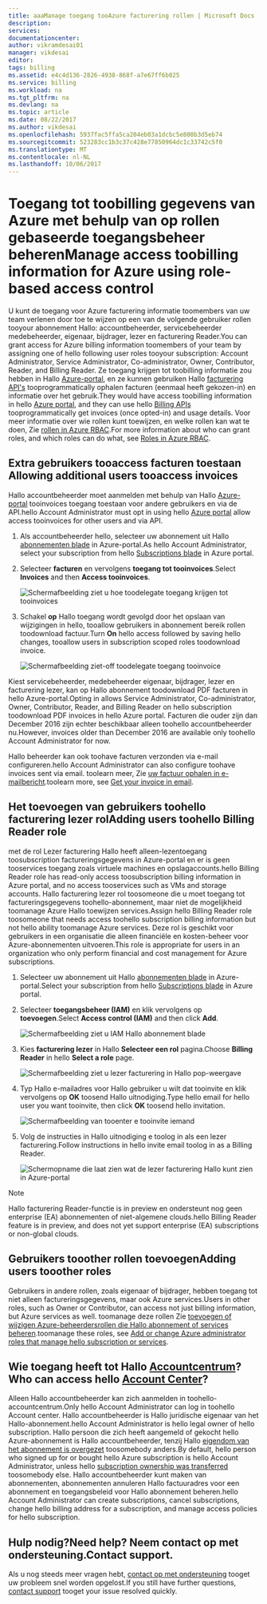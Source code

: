 ```yaml
---
title: aaaManage toegang tooAzure facturering rollen | Microsoft Docs
description: 
services: 
documentationcenter: 
author: vikramdesai01
manager: vikdesai
editor: 
tags: billing
ms.assetid: e4c4d136-2826-4938-868f-a7e67ff6b025
ms.service: billing
ms.workload: na
ms.tgt_pltfrm: na
ms.devlang: na
ms.topic: article
ms.date: 08/22/2017
ms.author: vikdesai
ms.openlocfilehash: 5937fac5ffa5ca204eb03a1dcbc5e800b3d5eb74
ms.sourcegitcommit: 523283cc1b3c37c428e77850964dc1c33742c5f0
ms.translationtype: MT
ms.contentlocale: nl-NL
ms.lasthandoff: 10/06/2017
---
```

# <a name="manage-access-toobilling-information-for-azure-using-role-based-access-control"></a><span data-ttu-id="9630f-102">Toegang tot toobilling gegevens van Azure met behulp van op rollen gebaseerde toegangsbeheer beheren</span><span class="sxs-lookup"><span data-stu-id="9630f-102">Manage access toobilling information for Azure using role-based access control</span></span>

<span data-ttu-id="9630f-103">U kunt de toegang voor Azure facturering informatie toomembers van uw team verlenen door toe te wijzen op een van de volgende gebruiker rollen tooyour abonnement Hallo: accountbeheerder, servicebeheerder medebeheerder, eigenaar, bijdrager, lezer en facturering Reader.</span><span class="sxs-lookup"><span data-stu-id="9630f-103">You can grant access for Azure billing information toomembers of your team by assigning one of hello following user roles tooyour subscription: Account Administrator, Service Administrator, Co-administrator, Owner, Contributor, Reader, and Billing Reader.</span></span> <span data-ttu-id="9630f-104">Ze toegang krijgen tot toobilling informatie zou hebben in Hallo [Azure-portal](https://portal.azure.com/), en ze kunnen gebruiken Hallo [facturering API's](billing-usage-rate-card-overview.md) tooprogrammatically ophalen facturen (eenmaal heeft gekozen-in) en informatie over het gebruik.</span><span class="sxs-lookup"><span data-stu-id="9630f-104">They would have access toobilling information in hello [Azure portal](https://portal.azure.com/), and they can use hello [Billing APIs](billing-usage-rate-card-overview.md) tooprogrammatically get invoices (once opted-in) and usage details.</span></span> <span data-ttu-id="9630f-105">Voor meer informatie over wie rollen kunt toewijzen, en welke rollen kan wat te doen, Zie [rollen in Azure RBAC](../active-directory/role-based-access-built-in-roles.md).</span><span class="sxs-lookup"><span data-stu-id="9630f-105">For more information about who can grant roles, and which roles can do what, see [Roles in Azure RBAC](../active-directory/role-based-access-built-in-roles.md).</span></span>

## <span data-ttu-id="9630f-106"><a name="opt-in"></a>Extra gebruikers tooaccess facturen toestaan</span><span class="sxs-lookup"><span data-stu-id="9630f-106"><a name="opt-in"></a> Allowing additional users tooaccess invoices</span></span>

<span data-ttu-id="9630f-107">Hallo accountbeheerder moet aanmelden met behulp van Hallo [Azure-portal](https://portal.azure.com/) tooinvoices toegang toestaan voor andere gebruikers en via de API.</span><span class="sxs-lookup"><span data-stu-id="9630f-107">hello Account Administrator must opt in using hello [Azure portal](https://portal.azure.com/) allow access tooinvoices for other users and via API.</span></span>

1. <span data-ttu-id="9630f-108">Als accountbeheerder hello, selecteer uw abonnement uit Hallo [abonnementen blade](https://portal.azure.com/#blade/Microsoft_Azure_Billing/SubscriptionsBlade) in Azure-portal.</span><span class="sxs-lookup"><span data-stu-id="9630f-108">As hello Account Administrator, select your subscription from hello [Subscriptions blade](https://portal.azure.com/#blade/Microsoft_Azure_Billing/SubscriptionsBlade) in Azure portal.</span></span>

1. <span data-ttu-id="9630f-109">Selecteer **facturen** en vervolgens **toegang tot tooinvoices**.</span><span class="sxs-lookup"><span data-stu-id="9630f-109">Select **Invoices** and then **Access tooinvoices**.</span></span>

    ![Schermafbeelding ziet u hoe toodelegate toegang krijgen tot tooinvoices](./media/billing-manage-access/AA-optin.png)

1. <span data-ttu-id="9630f-111">Schakel **op** Hallo toegang wordt gevolgd door het opslaan van wijzigingen in hello, tooallow gebruikers in abonnement bereik rollen toodownload factuur.</span><span class="sxs-lookup"><span data-stu-id="9630f-111">Turn **On** hello access followed by saving hello changes, tooallow users in subscription scoped roles toodownload invoice.</span></span>

    ![Schermafbeelding ziet-off toodelegate toegang tooinvoice](./media/billing-manage-access/AA-optinAllow.png)

<span data-ttu-id="9630f-113">Kiest servicebeheerder, medebeheerder eigenaar, bijdrager, lezer en facturering lezer, kan op Hallo abonnement toodownload PDF facturen in hello Azure-portal.</span><span class="sxs-lookup"><span data-stu-id="9630f-113">Opting in allows Service Administrator, Co-administrator, Owner, Contributor, Reader, and Billing Reader on hello subscription toodownload PDF invoices in hello Azure portal.</span></span> <span data-ttu-id="9630f-114">Facturen die ouder zijn dan December 2016 zijn echter beschikbaar alleen toohello accountbeheerder nu.</span><span class="sxs-lookup"><span data-stu-id="9630f-114">However, invoices older than December 2016 are available only toohello Account Administrator for now.</span></span>

<span data-ttu-id="9630f-115">Hallo beheerder kan ook toohave facturen verzonden via e-mail configureren.</span><span class="sxs-lookup"><span data-stu-id="9630f-115">hello Account Administrator can also configure toohave invoices sent via email.</span></span> <span data-ttu-id="9630f-116">toolearn meer, Zie [uw factuur ophalen in e-mailbericht](billing-download-azure-invoice-daily-usage-date.md).</span><span class="sxs-lookup"><span data-stu-id="9630f-116">toolearn more, see [Get your invoice in email](billing-download-azure-invoice-daily-usage-date.md).</span></span>

## <a name="adding-users-toohello-billing-reader-role"></a><span data-ttu-id="9630f-117">Het toevoegen van gebruikers toohello facturering lezer rol</span><span class="sxs-lookup"><span data-stu-id="9630f-117">Adding users toohello Billing Reader role</span></span>

<span data-ttu-id="9630f-118">met de rol Lezer facturering Hallo heeft alleen-lezentoegang toosubscription factureringsgegevens in Azure-portal en er is geen tooservices toegang zoals virtuele machines en opslagaccounts.</span><span class="sxs-lookup"><span data-stu-id="9630f-118">hello Billing Reader role has read-only access toosubscription billing information in Azure portal, and no access tooservices such as VMs and storage accounts.</span></span> <span data-ttu-id="9630f-119">Hallo facturering lezer rol toosomeone die u moet toegang tot factureringsgegevens toohello-abonnement, maar niet de mogelijkheid toomanage Azure Hallo toewijzen services.</span><span class="sxs-lookup"><span data-stu-id="9630f-119">Assign hello Billing Reader role toosomeone that needs access toohello subscription billing information but not hello ability toomanage Azure services.</span></span> <span data-ttu-id="9630f-120">Deze rol is geschikt voor gebruikers in een organisatie die alleen financiële en kosten-beheer voor Azure-abonnementen uitvoeren.</span><span class="sxs-lookup"><span data-stu-id="9630f-120">This role is appropriate for users in an organization who only perform financial and cost management for Azure subscriptions.</span></span>

1. <span data-ttu-id="9630f-121">Selecteer uw abonnement uit Hallo [abonnementen blade](https://portal.azure.com/#blade/Microsoft_Azure_Billing/SubscriptionsBlade) in Azure-portal.</span><span class="sxs-lookup"><span data-stu-id="9630f-121">Select your subscription from hello [Subscriptions blade](https://portal.azure.com/#blade/Microsoft_Azure_Billing/SubscriptionsBlade) in Azure portal.</span></span>

1. <span data-ttu-id="9630f-122">Selecteer **toegangsbeheer (IAM)** en klik vervolgens op **toevoegen**.</span><span class="sxs-lookup"><span data-stu-id="9630f-122">Select **Access control (IAM)** and then click **Add**.</span></span>

    ![Schermafbeelding ziet u IAM Hallo abonnement blade](./media/billing-manage-access/select-iam.PNG)

1. <span data-ttu-id="9630f-124">Kies **facturering lezer** in Hallo **Selecteer een rol** pagina.</span><span class="sxs-lookup"><span data-stu-id="9630f-124">Choose **Billing Reader** in hello **Select a role** page.</span></span>

    ![Schermafbeelding ziet u lezer facturering in Hallo pop-weergave](./media/billing-manage-access/select-roles.PNG)

1. <span data-ttu-id="9630f-126">Typ Hallo e-mailadres voor Hallo gebruiker u wilt dat tooinvite en klik vervolgens op **OK** toosend Hallo uitnodiging.</span><span class="sxs-lookup"><span data-stu-id="9630f-126">Type hello email for hello user you want tooinvite, then click **OK** toosend hello invitation.</span></span>

    ![Schermafbeelding van tooenter e tooinvite iemand](./media/billing-manage-access/add-user.PNG)

1. <span data-ttu-id="9630f-128">Volg de instructies in Hallo uitnodiging e toolog in als een lezer facturering.</span><span class="sxs-lookup"><span data-stu-id="9630f-128">Follow instructions in hello invite email toolog in as a Billing Reader.</span></span>

    ![Schermopname die laat zien wat de lezer facturering Hallo kunt zien in Azure-portal](./media/billing-manage-access/billing-reader-view.png)

> [!NOTE]
> <span data-ttu-id="9630f-130">Hallo facturering Reader-functie is in preview en ondersteunt nog geen enterprise (EA) abonnementen of niet-algemene clouds.</span><span class="sxs-lookup"><span data-stu-id="9630f-130">hello Billing Reader feature is in preview, and does not yet support enterprise (EA) subscriptions or non-global clouds.</span></span>

## <a name="adding-users-tooother-roles"></a><span data-ttu-id="9630f-131">Gebruikers tooother rollen toevoegen</span><span class="sxs-lookup"><span data-stu-id="9630f-131">Adding users tooother roles</span></span>

<span data-ttu-id="9630f-132">Gebruikers in andere rollen, zoals eigenaar of bijdrager, hebben toegang tot niet alleen factureringsgegevens, maar ook Azure services.</span><span class="sxs-lookup"><span data-stu-id="9630f-132">Users in other roles, such as Owner or Contributor, can access not just billing information, but Azure services as well.</span></span> <span data-ttu-id="9630f-133">toomanage deze rollen Zie [toevoegen of wijzigen Azure-beheerdersrollen die Hallo abonnement of services beheren](billing-add-change-azure-subscription-administrator.md).</span><span class="sxs-lookup"><span data-stu-id="9630f-133">toomanage these roles, see [Add or change Azure administrator roles that manage hello subscription or services](billing-add-change-azure-subscription-administrator.md).</span></span>

## <a name="who-can-access-hello-account-centerhttpsaccountwindowsazurecom"></a><span data-ttu-id="9630f-134">Wie toegang heeft tot Hallo [Accountcentrum](https://account.windowsazure.com)?</span><span class="sxs-lookup"><span data-stu-id="9630f-134">Who can access hello [Account Center](https://account.windowsazure.com)?</span></span>

<span data-ttu-id="9630f-135">Alleen Hallo accountbeheerder kan zich aanmelden in toohello-accountcentrum.</span><span class="sxs-lookup"><span data-stu-id="9630f-135">Only hello Account Administrator can log in toohello Account center.</span></span> <span data-ttu-id="9630f-136">Hallo accountbeheerder is Hallo juridische eigenaar van het Hallo-abonnement.</span><span class="sxs-lookup"><span data-stu-id="9630f-136">hello Account Administrator is hello legal owner of hello subscription.</span></span> <span data-ttu-id="9630f-137">Hallo persoon die zich heeft aangemeld of gekocht hello Azure-abonnement is Hallo accountbeheerder, tenzij Hallo [eigendom van het abonnement is overgezet](billing-subscription-transfer.md) toosomebody anders.</span><span class="sxs-lookup"><span data-stu-id="9630f-137">By default, hello person who signed up for or bought hello Azure subscription is hello Account Administrator, unless hello [subscription ownership was transferred](billing-subscription-transfer.md) toosomebody else.</span></span> <span data-ttu-id="9630f-138">Hallo accountbeheerder kunt maken van abonnementen, abonnementen annuleren Hallo factuuradres voor een abonnement en toegangsbeleid voor Hallo abonnement beheren.</span><span class="sxs-lookup"><span data-stu-id="9630f-138">hello Account Administrator can create subscriptions, cancel subscriptions, change hello billing address for a subscription, and manage access policies for hello subscription.</span></span>

## <a name="need-help-contact-support"></a><span data-ttu-id="9630f-139">Hulp nodig?</span><span class="sxs-lookup"><span data-stu-id="9630f-139">Need help?</span></span> <span data-ttu-id="9630f-140">Neem contact op met ondersteuning.</span><span class="sxs-lookup"><span data-stu-id="9630f-140">Contact support.</span></span>

<span data-ttu-id="9630f-141">Als u nog steeds meer vragen hebt, [contact op met ondersteuning](https://portal.azure.com/?#blade/Microsoft_Azure_Support/HelpAndSupportBlade) tooget uw probleem snel worden opgelost.</span><span class="sxs-lookup"><span data-stu-id="9630f-141">If you still have further questions, [contact support](https://portal.azure.com/?#blade/Microsoft_Azure_Support/HelpAndSupportBlade) tooget your issue resolved quickly.</span></span>
